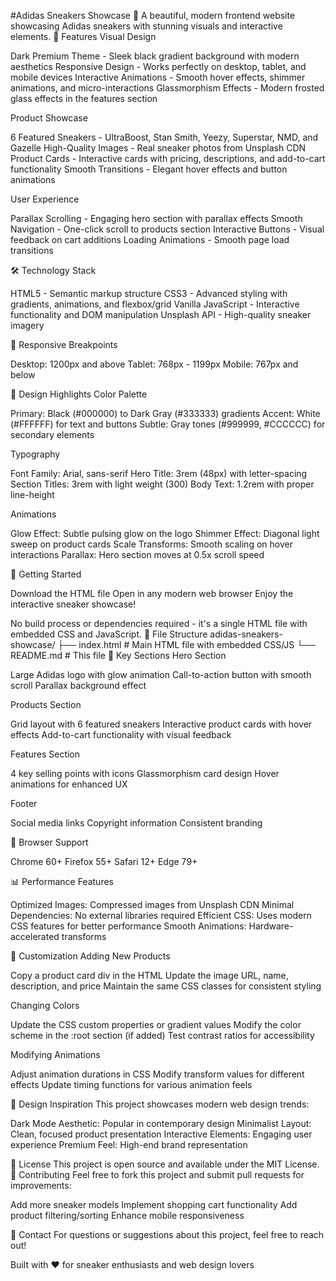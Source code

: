 #Adidas Sneakers Showcase 👟
A beautiful, modern frontend website showcasing Adidas sneakers with stunning visuals and interactive elements.
🚀 Features
Visual Design

Dark Premium Theme - Sleek black gradient background with modern aesthetics
Responsive Design - Works perfectly on desktop, tablet, and mobile devices
Interactive Animations - Smooth hover effects, shimmer animations, and micro-interactions
Glassmorphism Effects - Modern frosted glass effects in the features section

Product Showcase

6 Featured Sneakers - UltraBoost, Stan Smith, Yeezy, Superstar, NMD, and Gazelle
High-Quality Images - Real sneaker photos from Unsplash CDN
Product Cards - Interactive cards with pricing, descriptions, and add-to-cart functionality
Smooth Transitions - Elegant hover effects and button animations

User Experience

Parallax Scrolling - Engaging hero section with parallax effects
Smooth Navigation - One-click scroll to products section
Interactive Buttons - Visual feedback on cart additions
Loading Animations - Smooth page load transitions

🛠️ Technology Stack

HTML5 - Semantic markup structure
CSS3 - Advanced styling with gradients, animations, and flexbox/grid
Vanilla JavaScript - Interactive functionality and DOM manipulation
Unsplash API - High-quality sneaker imagery

📱 Responsive Breakpoints

Desktop: 1200px and above
Tablet: 768px - 1199px
Mobile: 767px and below

🎨 Design Highlights
Color Palette

Primary: Black (#000000) to Dark Gray (#333333) gradients
Accent: White (#FFFFFF) for text and buttons
Subtle: Gray tones (#999999, #CCCCCC) for secondary elements

Typography

Font Family: Arial, sans-serif
Hero Title: 3rem (48px) with letter-spacing
Section Titles: 3rem with light weight (300)
Body Text: 1.2rem with proper line-height

Animations

Glow Effect: Subtle pulsing glow on the logo
Shimmer Effect: Diagonal light sweep on product cards
Scale Transforms: Smooth scaling on hover interactions
Parallax: Hero section moves at 0.5x scroll speed

🚀 Getting Started

Download the HTML file
Open in any modern web browser
Enjoy the interactive sneaker showcase!

No build process or dependencies required - it's a single HTML file with embedded CSS and JavaScript.
📁 File Structure
adidas-sneakers-showcase/
├── index.html          # Main HTML file with embedded CSS/JS
└── README.md          # This file
🌟 Key Sections
Hero Section

Large Adidas logo with glow animation
Call-to-action button with smooth scroll
Parallax background effect

Products Section

Grid layout with 6 featured sneakers
Interactive product cards with hover effects
Add-to-cart functionality with visual feedback

Features Section

4 key selling points with icons
Glassmorphism card design
Hover animations for enhanced UX

Footer

Social media links
Copyright information
Consistent branding

🎯 Browser Support

Chrome 60+
Firefox 55+
Safari 12+
Edge 79+

📊 Performance Features

Optimized Images: Compressed images from Unsplash CDN
Minimal Dependencies: No external libraries required
Efficient CSS: Uses modern CSS features for better performance
Smooth Animations: Hardware-accelerated transforms

🔧 Customization
Adding New Products

Copy a product card div in the HTML
Update the image URL, name, description, and price
Maintain the same CSS classes for consistent styling

Changing Colors

Update the CSS custom properties or gradient values
Modify the color scheme in the :root section (if added)
Test contrast ratios for accessibility

Modifying Animations

Adjust animation durations in CSS
Modify transform values for different effects
Update timing functions for various animation feels

🎨 Design Inspiration
This project showcases modern web design trends:

Dark Mode Aesthetic: Popular in contemporary design
Minimalist Layout: Clean, focused product presentation
Interactive Elements: Engaging user experience
Premium Feel: High-end brand representation

📝 License
This project is open source and available under the MIT License.
🤝 Contributing
Feel free to fork this project and submit pull requests for improvements:

Add more sneaker models
Implement shopping cart functionality
Add product filtering/sorting
Enhance mobile responsiveness

📧 Contact
For questions or suggestions about this project, feel free to reach out!

Built with ❤️ for sneaker enthusiasts and web design lovers
